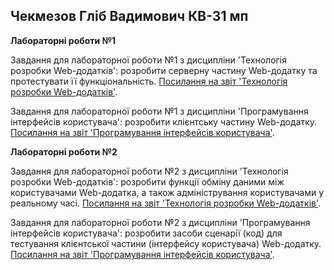 ## Чекмезов Гліб Вадимович КВ-31 мп

**Лабораторні роботи №1**

Завдання для лабораторної роботи №1 з дисципліни 'Технологія розробки Web-додатків': розробити серверну частину Web-додатку та протестувати її функціональність. [Посилання на звіт 'Технологія розробки Web-додатків'](https://docs.google.com/document/d/17ra2szavvD_uPqOpPv8j6g2xlO0d4BJnqNRH5Wj2n30). 

Завдання для лабораторної роботи №1 з дисципліни 'Програмування інтерфейсів користувача': розробити клієнтську частину Web-додатку. [Посилання на звіт 'Програмування інтерфейсів користувача'](https://docs.google.com/document/d/11h1OSJIgmXizxsLN0wNipCQq_gAZDgBTepvuvxb8mxw).

**Лабораторні роботи №2**

Завдання для лабораторної роботи №2 з дисципліни 'Технологія розробки Web-додатків': розробити функції обміну даними між користувачами Web-додатка, а також адміністрування користувачами у реальному часі. [Посилання на звіт 'Технологія розробки Web-додатків'](https://docs.google.com/document/d/1dYJMRuHuN7IYwWiv5B-cI7cMovLKjIpGy3qKHSaOkMA). 

Завдання для лабораторної роботи №2 з дисципліни 'Програмування інтерфейсів користувача': розробити засоби сценарії (код) для тестування клієнтської частини (інтерфейсу користувача) Web-додатку. [Посилання на звіт 'Програмування інтерфейсів користувача'](https://docs.google.com/document/d/1OQJJyzamCMyDQwtyZV5tveZh4p2OjW-cSrwds6j6-pM).
